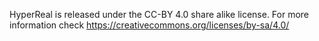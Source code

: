 HyperReal is released under the CC-BY 4.0 share alike license. For more information check https://creativecommons.org/licenses/by-sa/4.0/